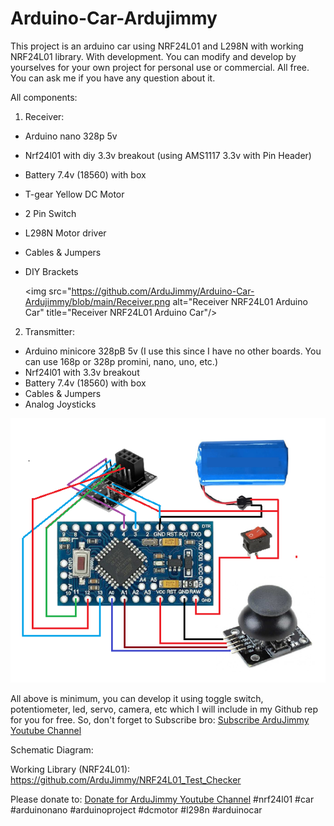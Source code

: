 # Arduino-Car-Ardujimmy
This project is an arduino car using NRF24L01 and L298N with working NRF24L01 library. With development. You can modify and develop by yourselves for your own project for personal use or commercial. All free. You can ask me if you have any question about it.

All components:

1. Receiver:
- Arduino nano 328p 5v
- Nrf24l01 with diy 3.3v breakout (using AMS1117 3.3v with Pin Header)
- Battery 7.4v (18560) with box
- T-gear Yellow DC Motor
- 2 Pin Switch
- L298N Motor driver
- Cables & Jumpers
- DIY Brackets

  <img src="https://github.com/ArduJimmy/Arduino-Car-Ardujimmy/blob/main/Receiver.png alt="Receiver NRF24L01 Arduino Car" title="Receiver NRF24L01 Arduino Car"/>

2. Transmitter:
- Arduino minicore 328pB 5v (I use this since I have no other boards. You can use 168p or 328p promini, nano, uno, etc.)
- Nrf24l01 with 3.3v breakout
- Battery 7.4v (18560) with box
- Cables & Jumpers
- Analog Joysticks

<img src="https://github.com/ArduJimmy/Arduino-Car-Ardujimmy/blob/main/transmitter.png" alt="Transmitter NRF24L01 Arduino Car" title="Transmitter NRF24L01 Arduino Car"/>

All above is minimum, you can develop it using toggle switch, potentiometer, led, servo, camera, etc which I will include in my Github rep for you for free. So, don't forget to Subscribe bro: <a href="https://www.youtube.com/@ardujimmy" title="ArduJimmy">Subscribe ArduJimmy Youtube Channel</a>

Schematic Diagram:


Working Library (NRF24L01):
https://github.com/ArduJimmy/NRF24L01_Test_Checker

Please donate to: <a href="https://www.paypal.me/idhermannz" title="Donate ArduJimmy">Donate for ArduJimmy Youtube Channel</a>
#nrf24l01 #car #arduinonano #arduinoproject #dcmotor #l298n #arduinocar
